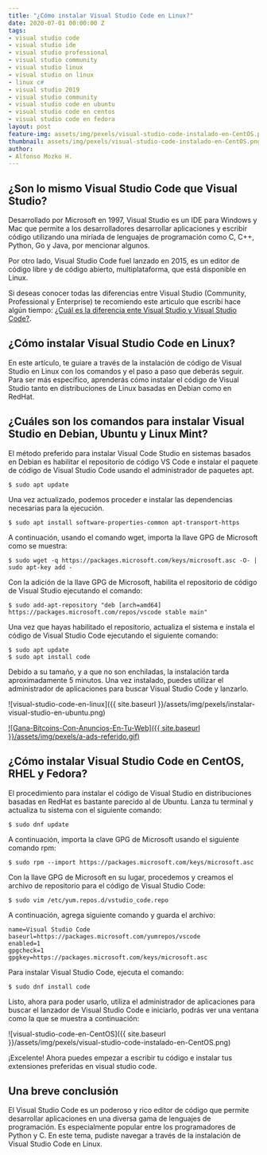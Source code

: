 ```yaml
---
title: "¿Cómo instalar Visual Studio Code en Linux?"
date: 2020-07-01 00:00:00 Z
tags:
- visual studio code
- visual studio ide
- visual studio professional 
- visual studio community 
- visual studio linux
- visual studio on linux
- linux c#
- visual studio 2019
- visual studio community
- visual studio code en ubuntu
- visual studio code en centos
- visual studio code en fedora
layout: post
feature-img: assets/img/pexels/visual-studio-code-instalado-en-CentOS.png
thumbnail: assets/img/pexels/visual-studio-code-instalado-en-CentOS.png
author:
- Alfonso Mozko H.
---
```


## ¿Son lo mismo Visual Studio Code que Visual Studio?
Desarrollado por Microsoft en 1997, Visual Studio es un IDE para Windows y Mac que permite a los desarrolladores desarrollar aplicaciones y escribir código utilizando una miríada de lenguajes de programación como C, C++, Python, Go y Java, por mencionar algunos.

Por otro lado, Visual Studio Code fuel lanzado en 2015, es un editor de código libre y de código abierto, multiplataforma, que está disponible en Linux.

Si deseas conocer todas las diferencias entre Visual Studio (Community, Professional y Enterprise) te recomiendo este articulo que escribí hace algún tiempo: [¿Cuál es la diferencia ente Visual Studio y Visual Studio Code?](https://alfonsomozkoh.github.io/2018/08/31/cual-es-la-diferencia-entre-visual-studio-y-visual-studio-code.html).

## ¿Cómo instalar Visual Studio Code en Linux?
En este artículo, te guiare a través de la instalación de código de Visual Studio en Linux con los comandos y el paso a paso que deberás seguir. Para ser más específico, aprenderás cómo instalar el código de Visual Studio tanto en distribuciones de Linux basadas en Debian como en RedHat.

## ¿Cuáles son los comandos para instalar Visual Studio en Debian, Ubuntu y Linux Mint?
El método preferido para instalar Visual Code Studio en sistemas basados en Debian es habilitar el repositorio de código VS Code e instalar el paquete de código de Visual Studio Code usando el administrador de paquetes apt.

	$ sudo apt update

Una vez actualizado, podemos proceder e instalar las dependencias necesarias para la ejecución.
	
	$ sudo apt install software-properties-common apt-transport-https

A continuación, usando el comando wget, importa la llave GPG de Microsoft como se muestra:
	
	$ sudo wget -q https://packages.microsoft.com/keys/microsoft.asc -O- | sudo apt-key add -

Con la adición de la llave GPG de Microsoft, habilita el repositorio de código de Visual Studio ejecutando el comando:

	$ sudo add-apt-repository "deb [arch=amd64] https://packages.microsoft.com/repos/vscode stable main"

Una vez que hayas habilitado el repositorio, actualiza el sistema e instala el código de Visual Studio Code ejecutando el siguiente 
comando:

	$ sudo apt update
	$ sudo apt install code

Debido a su tamaño, y a que no son enchiladas, la instalación tarda aproximadamente 5 minutos. Una vez instalado, puedes utilizar el administrador de aplicaciones para buscar Visual Studio Code y lanzarlo.


![visual-studio-code-en-linux]({{ site.baseurl }}/assets/img/pexels/instalar-visual-studio-en-ubuntu.png)

[![Gana-Bitcoins-Con-Anuncios-En-Tu-Web]({{ site.baseurl }}/assets/img/pexels/a-ads-referido.gif)](https://a-ads.com?partner=1416871)

## ¿Cómo instalar Visual Studio Code en CentOS, RHEL y Fedora?
El procedimiento para instalar el código de Visual Studio en distribuciones basadas en RedHat es bastante parecido al de Ubuntu.
 Lanza tu terminal y actualiza tu sistema con el siguiente comando:

	$ sudo dnf update

A continuación, importa la clave GPG de Microsoft usando el siguiente comando rpm:

	$ sudo rpm --import https://packages.microsoft.com/keys/microsoft.asc

Con la llave GPG de Microsoft en su lugar, procedemos y creamos el archivo de repositorio para el código de Visual Studio Code:

	$ sudo vim /etc/yum.repos.d/vstudio_code.repo

A continuación, agrega siguiente comando y guarda el archivo:
	
	name=Visual Studio Code
	baseurl=https://packages.microsoft.com/yumrepos/vscode
	enabled=1
	gpgcheck=1
	gpgkey=https://packages.microsoft.com/keys/microsoft.asc

Para instalar Visual Studio Code, ejecuta el comando:
	
	$ sudo dnf install code

Listo, ahora para poder usarlo, utiliza el administrador de aplicaciones para buscar el lanzador de Visual Studio Code e iniciarlo, podrás ver una ventana como la que se muestra a continuación:

![visual-studio-code-en-CentOS]({{ site.baseurl }}/assets/img/pexels/visual-studio-code-instalado-en-CentOS.png)

¡Excelente! Ahora puedes empezar a escribir tu código e instalar tus extensiones preferidas en visual studio code.

## Una breve conclusión
El Visual Studio Code es un poderoso y rico editor de código que permite desarrollar aplicaciones en una diversa gama de lenguajes de programación. Es especialmente popular entre los programadores de Python y C. En este tema, pudiste navegar a través de la instalación de Visual Studio Code en Linux.
